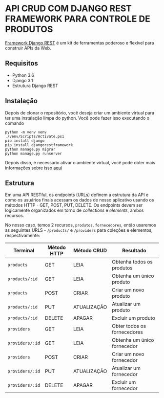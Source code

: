 # API CRUD COM DJANGO REST FRAMEWORK PARA CONTROLE DE PRODUTOS
[Framework Django REST](http://www.django-rest-framework.org/) é um kit de ferramentas poderoso e flexível para construir APIs da Web.

## Requisitos
- Python 3.6
- Django 3.1
- Estrutura Django REST

## Instalação
Depois de clonar o repositório, você deseja criar um ambiente virtual para ter uma instalação limpa do python.
Você pode fazer isso executando o comando
```
python -m venv venv
./venv/Scripts/Activate.ps1
pip install django
pip install djangorestframework
python manage.py migrar
python manage.py runserver
```

Depois disso, é necessário ativar o ambiente virtual, você pode obter mais informações sobre isso [aqui](https://docs.python.org/3/tutorial/venv.html)

## Estrutura
Em uma API RESTful, os endpoints (URLs) definem a estrutura da API e como os usuários finais acessam os dados de nosso aplicativo usando os métodos HTTP - GET, POST, PUT, DELETE. Os endpoints devem ser logicamente organizados em torno de _collections_ e _elements_, ambos recursos.

No nosso caso, temos 2 recursos, `produtos`, `fornecedores`, então usaremos as seguintes URLS - `/products/` e `/providers` para coleções e elementos, respectivamente:

Terminal |Método HTTP | Método CRUD | Resultado
-- | -- |-- |--
`products` | GET | LEIA | Obtenha todos os produtos
`products/:id` | GET | LEIA | Obtenha um único produto
`products`| POST | CRIAR | Criar um novo produto
`products/:id` | PUT | ATUALIZAÇÃO | Atualizar um produto
`products/:id` | DELETE | APAGAR | Excluir um produto
`providers` | GET | LEIA | Obter todos os fornecedores
`providers/:id` | GET | LEIA | Obtenha um único fornecedor
`providers`| POST | CRIAR | Criar um novo fornecedor
`providers/:id` | PUT | ATUALIZAÇÃO | Atualizar um fornecedor
`providers/:id` | DELETE | APAGAR | Excluir um fornecedor